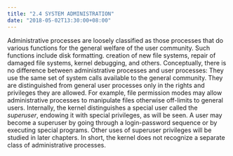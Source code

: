 ```yaml
---
title: "2.4 SYSTEM ADMINISTRATION"
date: "2018-05-02T13:30:00+08:00"
---
```


Administrative processes are loosely classified as those processes that do various functions for the general welfare of the user community. Such functions include disk formatting. creation of new file systems, repair of damaged file systems, kernel debugging, and others. Conceptually, there is no difference between administrative processes and user processes: They use the same set of system calls available to the general community. They are distinguished from general user processes only in the rights and privileges they are allowed. For example, file permission modes may allow administrative processes to manipulate files otherwise off-limits to general users. Internally, the kernel distinguishes a special user called the *superuser*, endowing it with special privileges, as will be seen. A user may become a superuser by going through a login-password sequence or by executing special programs. Other uses of superuser privileges will be studied in later chapters. In short, the kernel does not recognize a separate class of administrative processes.